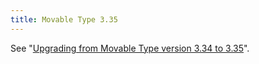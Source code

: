 ```yaml
---
title: Movable Type 3.35
---
```


See "[Upgrading from Movable Type version 3.34 to 3.35](http://www.wincent.com/knowledge-base/Upgrading%20from%20Movable%20Type%20version%203.34%20to%203.35)".
